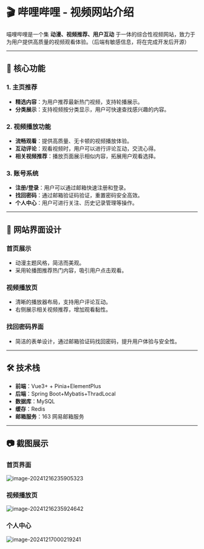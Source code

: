 # 🎬 **哔哩哔哩 - 视频网站介绍**

喵哩哔哩是一个集 **动漫、视频推荐、用户互动** 于一体的综合性视频网站，致力于为用户提供高质量的视频观看体验。（后端有敏感信息，将在完成开发后开源）

------

## 📌 **核心功能**

### 1. **主页推荐**

- **精选内容**：为用户推荐最新热门视频，支持轮播展示。
- **分类展示**：支持视频按分类显示，用户可快速查找感兴趣的内容。

### 2. **视频播放功能**

- **流畅观看**：提供高质量、无卡顿的视频播放体验。
- **互动评论**：观看视频时，用户可以进行评论互动，交流心得。
- **相关视频推荐**：播放页面展示相似内容，拓展用户观看选择。

### 3. **账号系统**

- **注册/登录**：用户可以通过邮箱快速注册和登录。
- **找回密码**：通过邮箱验证码验证，重置密码安全高效。
- **个人中心**：用户可进行关注、历史记录管理等操作。

------

## 🎨 **网站界面设计**

### **首页展示**

- 动漫主题风格，简洁而美观。
- 采用轮播图推荐热门内容，吸引用户点击观看。

### **视频播放页**

- 清晰的播放器布局，支持用户评论互动。
- 右侧展示相关视频推荐，增加观看黏性。

### **找回密码界面**

- 简洁的表单设计，通过邮箱验证码找回密码，提升用户体验与安全性。

------

## 🛠️ **技术栈**

- **前端**：Vue3+  + Pinia+ElementPlus
- **后端**：Spring Boot+Mybatis+ThradLocal
- **数据库**：MySQL
- **缓存**：Redis
- **邮箱服务**：163 网易邮箱服务

------

## 📷 **截图展示**

### **首页界面**

![image-20241216235905323](C:\Users\LiGG\AppData\Roaming\Typora\typora-user-images\image-20241216235905323.png)



### **视频播放页**

![image-20241216235924642](C:\Users\LiGG\AppData\Roaming\Typora\typora-user-images\image-20241216235924642.png)



### **个人中心**

![image-20241217000219241](C:\Users\LiGG\AppData\Roaming\Typora\typora-user-images\image-20241217000219241.png)